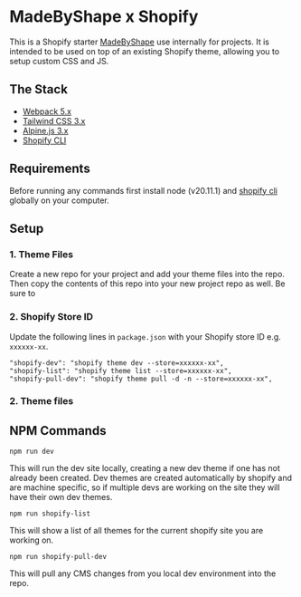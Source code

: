 # MadeByShape x Shopify

This is a Shopify starter [MadeByShape](https://madebyshape.co.uk) use internally for projects. It is intended to be used on top of an existing Shopify theme, allowing you to setup custom CSS and JS. 

## The Stack

- [Webpack 5.x](https://webpack.js.org/) 
- [Tailwind CSS 3.x](https://tailwindcss.com)
- [Alpine.js 3.x](https://alpinejs.dev/)
- [Shopify CLI](https://shopify.dev/docs/themes/tools/cli/install)

## Requirements

Before running any commands first install node (v20.11.1) and [shopify cli](https://shopify.dev/docs/themes/tools/cli/install) globally on your computer.

## Setup

### 1. Theme Files

Create a new repo for your project and add your theme files into the repo. Then copy the contents of this repo into your new project repo as well. Be sure to 

### 2. Shopify Store ID

Update the following lines in `package.json` with your Shopify store ID e.g. `xxxxxx-xx`.
```
"shopify-dev": "shopify theme dev --store=xxxxxx-xx",
"shopify-list": "shopify theme list --store=xxxxxx-xx",
"shopify-pull-dev": "shopify theme pull -d -n --store=xxxxxx-xx",
```

### 2. Theme files


## NPM Commands

```
npm run dev
```

This will run the dev site locally, creating a new dev theme if one has not already been created. Dev themes are created automatically by shopify and are machine specific, so if multiple devs are working on the site they will have their own dev themes.

```
npm run shopify-list
```

This will show a list of all themes for the current shopify site you are working on.

```
npm run shopify-pull-dev
```

This will pull any CMS changes from you local dev environment into the repo.